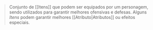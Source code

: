 > Conjunto de [[Itens]] que podem ser equipados por um personagem, sendo utilizados para garantir melhores ofensivas e defesas. Alguns *Itens* podem garantir melhores [[Atributo|Atributos]] ou efeitos especiais.